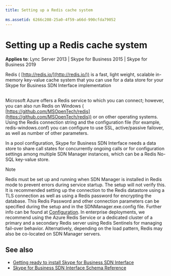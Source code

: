 ```yaml
---
title: Setting up a Redis cache system
 
ms.assetid: 6266c208-25a0-4f59-a66d-990cfda79052
---
```



# Setting up a Redis cache system


  
    
    

 **Applies to**: Lync Server 2013 | Skype for Business 2015 | Skype for Business 2019
 
Redis ( [http://redis.io/](http://redis.io/)) is a fast, light weight, scalable in-memory key-value cache system that you can use for a data store for your Skype for Business SDN Interface implementation 
  
    
    


## 

Microsoft Azure offers a Redis service to which you can connect; however, you can also run Redis on Windows ( [https://github.com/MSOpenTech/redis](https://github.com/MSOpenTech/redis)) or on other operating systems. Using the Redis connection string and the configuration file (for example, redis-windows.conf) you can configure to use SSL, active/passive failover, as well as number of other parameters. 
  
    
    
In a pool configuration, Skype for Business SDN Interface needs a data store to share call states for concurrently ongoing calls or for configuration settings among multiple SDN Manager instances, which can be a Redis No-SQL key-value store. 
  
    
    

> [!NOTE]
> Redis must be set up and running when SDN Manager is installed in Redis mode to prevent errors during service startup. The setup will not verify this. 
> It is recommended setting up the connection to the Redis datastore using a TLS connection as well as using a Redis password for encrypting the database. This Redis Password and other connection parameters can be specified during the setup and in the SDNManager.exe.config file. Further info can be found at [Configuration](https://github.com/StackExchange/StackExchange.Redis/blob/master/Docs/Configuration.md). 
>  In enterprise deployments, we recommend using the Azure Redis Service or a dedicated cluster of a primary and a secondary Redis server using Redis Sentinels for managing fail-over behavior. Alternatively, depending on the load pattern, Redis may also be co-located on SDN Manager servers.
  

## See also

-  [Getting ready to install Skype for Business SDN Interface](getting-ready-to-install-sdn-interface.md) 
-  [Skype for Business SDN Interface Schema Reference](skype-for-business-sdn-interface-schema-reference.md)
    
  

